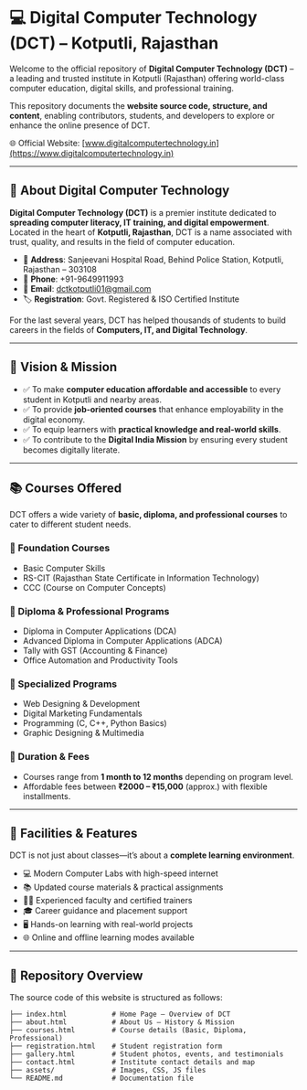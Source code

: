# 💻 Digital Computer Technology (DCT) – Kotputli, Rajasthan  

Welcome to the official repository of **Digital Computer Technology (DCT)** – a leading and trusted institute in Kotputli (Rajasthan) offering world-class computer education, digital skills, and professional training.  

This repository documents the **website source code, structure, and content**, enabling contributors, students, and developers to explore or enhance the online presence of DCT.  

🌐 Official Website: [www.digitalcomputertechnology.in](https://www.digitalcomputertechnology.in)  

---

## 🏫 About Digital Computer Technology  

**Digital Computer Technology (DCT)** is a premier institute dedicated to **spreading computer literacy, IT training, and digital empowerment**.  
Located in the heart of **Kotputli, Rajasthan**, DCT is a name associated with trust, quality, and results in the field of computer education.  

- 📍 **Address**: Sanjeevani Hospital Road, Behind Police Station, Kotputli, Rajasthan – 303108  
- 📱 **Phone**: +91-9649911993  
- 📧 **Email**: dctkotputli01@gmail.com  
- 🏷️ **Registration**: Govt. Registered & ISO Certified Institute  

For the last several years, DCT has helped thousands of students to build careers in the fields of **Computers, IT, and Digital Technology**.  

---

## 🎯 Vision & Mission  

- ✅ To make **computer education affordable and accessible** to every student in Kotputli and nearby areas.  
- ✅ To provide **job-oriented courses** that enhance employability in the digital economy.  
- ✅ To equip learners with **practical knowledge and real-world skills**.  
- ✅ To contribute to the **Digital India Mission** by ensuring every student becomes digitally literate.  

---

## 📚 Courses Offered  

DCT offers a wide variety of **basic, diploma, and professional courses** to cater to different student needs.  

### 🔹 Foundation Courses
- Basic Computer Skills  
- RS-CIT (Rajasthan State Certificate in Information Technology)  
- CCC (Course on Computer Concepts)  

### 🔹 Diploma & Professional Programs
- Diploma in Computer Applications (DCA)  
- Advanced Diploma in Computer Applications (ADCA)  
- Tally with GST (Accounting & Finance)  
- Office Automation and Productivity Tools  

### 🔹 Specialized Programs
- Web Designing & Development  
- Digital Marketing Fundamentals  
- Programming (C, C++, Python Basics)  
- Graphic Designing & Multimedia  

### 🔹 Duration & Fees
- Courses range from **1 month to 12 months** depending on program level.  
- Affordable fees between **₹2000 – ₹15,000** (approx.) with flexible installments.  

---

## 🏢 Facilities & Features  

DCT is not just about classes—it’s about a **complete learning environment**.  

- 💻 Modern Computer Labs with high-speed internet  
- 📚 Updated course materials & practical assignments  
- 👩‍🏫 Experienced faculty and certified trainers  
- 🎓 Career guidance and placement support  
- 🖥️ Hands-on learning with real-world projects  
- 🌐 Online and offline learning modes available  

---

## 📂 Repository Overview  

The source code of this website is structured as follows:  

```plaintext
├── index.html           # Home Page – Overview of DCT
├── about.html           # About Us – History & Mission
├── courses.html         # Course details (Basic, Diploma, Professional)
├── registration.html    # Student registration form
├── gallery.html         # Student photos, events, and testimonials
├── contact.html         # Institute contact details and map
├── assets/              # Images, CSS, JS files
└── README.md            # Documentation file
